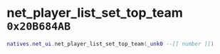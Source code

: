 # net_player_list_set_top_team `0x20B684AB`

```lua
natives.net_ui.net_player_list_set_top_team(_unk0 --[[ number ]])
```